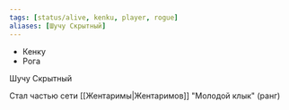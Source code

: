 ```yaml
---
tags: [status/alive, kenku, player, rogue]
aliases: [Шучу Скрытный]
---
```


- Кенку
- Рога

Шучу Скрытный

Стал частью сети [[Жентаримы|Жентаримов]] "Молодой клык" (ранг)
